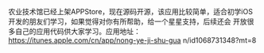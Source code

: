 农业技术馆已经上架APPStore，现在源码开源，该应用比较简单，适合初学iOS开发的朋友们学习，如果觉得对你有所帮助，给一个星星支持，后续还会
开放很多自己的应用代码供大家学习。应用地址：https://itunes.apple.com/cn/app/nong-ye-ji-shu-gua
n/id1068731348?mt=8
